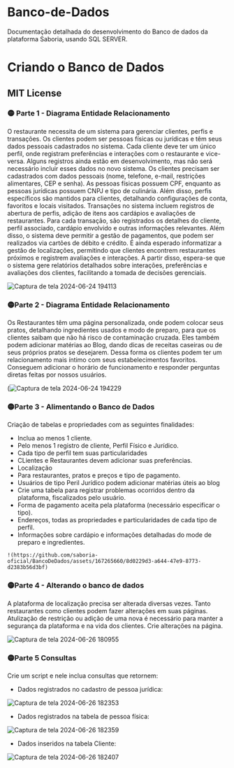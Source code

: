 # Banco-de-Dados
Documentação detalhada do desenvolvimento do Banco de dados da plataforma Saboria, usando SQL SERVER.

# Criando o Banco de Dados

## MIT License

   ### 🟡 Parte 1 - Diagrama Entidade Relacionamento

O restaurante necessita de um sistema para gerenciar clientes, perfis e transações. 
Os clientes podem ser pessoas físicas ou jurídicas e têm seus dados pessoais cadastrados no sistema.
Cada cliente deve ter um único perfil, onde registram preferências e interações com o restaurante e vice-versa. 
Alguns registros ainda estão em desenvolvimento, mas não será necessário incluir esses dados no novo sistema.
Os clientes precisam ser cadastrados com dados pessoais (nome, telefone, e-mail, restrições alimentares, CEP e senha). 
As pessoas físicas possuem CPF, enquanto as pessoas jurídicas possuem CNPJ e tipo de culinária. 
Além disso, perfis específicos são mantidos para clientes, detalhando configurações de conta, favoritos e locais visitados.
Transações no sistema incluem registros de abertura de perfis, adição de itens aos cardápios e avaliações de restaurantes. 
Para cada transação, são registrados os detalhes do cliente, perfil associado, cardápio envolvido e outras informações relevantes. 
Além disso, o sistema deve permitir a gestão de pagamentos, que podem ser realizados via cartões de débito e crédito.
É ainda esperado informatizar a gestão de localizações, permitindo que clientes encontrem restaurantes próximos e registrem avaliações e interações. 
A partir disso, espera-se que o sistema gere relatórios detalhados sobre interações, preferências e avaliações dos clientes, facilitando a tomada de decisões gerenciais.

![Captura de tela 2024-06-24 194113](https://github.com/saboria-oficial/BancoDeDados/assets/167265660/47d62174-deec-4507-88a2-bb1d7275efdf)




   ### 🟡Parte 2 - Diagrama Entidade Relacionamento

Os Restaurantes têm uma página personalizada, onde podem colocar seus pratos, detalhando ingredientes usados e modo de preparo, para que os clientes saibam que não há risco de contaminação cruzada.
Eles também podem adicionar matérias ao Blog, dando dicas de receitas caseiras ou de seus próprios pratos se desejarem. 
Dessa forma os clientes podem ter um relacionamento mais íntimo com seus estabelecimentos favoritos.
Conseguem adicionar o horário de funcionamento e responder perguntas diretas feitas por nossos usuários.


(![Captura de tela 2024-06-24 194229](https://github.com/saboria-oficial/BancoDeDados/assets/167265660/1e23104f-652d-4593-9a83-62eb7d6f0d45)


   ### 🟡Parte 3 - Alimentando o Banco de Dados

Criação de tabelas e propriedades com as seguintes finalidades:

   - Inclua ao menos 1 cliente.
   - Pelo menos 1 registro de cliente, Perfil Físico e Jurídico.
   - Cada tipo de perfil tem suas particularidades
   - CLientes e Restaurantes devem adicionar suas preferências.
   - Localização
   - Para restaurantes, pratos e preços e tipo de pagamento.
   - Usuários de tipo Peril Jurídico podem adicionar matérias úteis ao blog
   - Crie uma tabela para registrar problemas ocorridos dentro da plataforma, fiscalizados pelo usuário.
   - Forma de pagamento aceita pela plataforma (necessário especificar o tipo).
   - Endereços, todas as propriedades e particularidades de cada tipo de perfil.
   - Informações sobre cardápio e informações detalhadas do mode de preparo e ingredientes.

    !(https://github.com/saboria-oficial/BancoDeDados/assets/167265660/8d0229d3-a644-47e9-8773-d2383b56d3bf)

   ### 🟡Parte 4 - Alterando o banco de dados

 A plataforma de localização precisa ser alterada diversas vezes. Tanto restaurantes como clientes podem fazer alterações em suas páginas. Atulização de restrição ou adição de uma nova é necessário para manter a segurança da plataforma e na vida dos clientes. Crie alterações na página.

![Captura de tela 2024-06-26 180955](https://github.com/saboria-oficial/BancoDeDados/assets/167265660/cffe6017-ce9c-4b45-9bae-7d0d05c99490)


   ### 🟡Parte 5 Consultas 

   Crie um script e nele inclua consultas que retornem:

   - Dados registrados no cadastro de pessoa jurídica:


![Captura de tela 2024-06-26 182353](https://github.com/saboria-oficial/BancoDeDados/assets/167265660/554fc6f5-bf9e-4b50-8608-f815b5e57440)



     

   - Dados registrados na tabela de pessoa física:
   

![Captura de tela 2024-06-26 182359](https://github.com/saboria-oficial/BancoDeDados/assets/167265660/50bd6618-ad26-4139-ae82-80974f8d9f14)



     

   - Dados inseridos na tabela Cliente:

![Captura de tela 2024-06-26 182407](https://github.com/saboria-oficial/BancoDeDados/assets/167265660/16109cce-f707-441e-8ffd-6e51de756e86)


